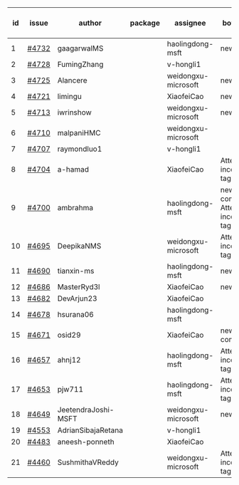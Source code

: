 | id | issue | author | package | assignee | bot advice | created date of issue | target release date | date from target |
| ------ | ------ | ------ | ------ | ------ | ------ | ------ | ------ | :-----: |
| 1 | [#4732](https://github.com/Azure/sdk-release-request/issues/4732) | gaagarwalMS |  | haolingdong-msft | new issue. | 11-08 | 11-24 |  |
| 2 | [#4728](https://github.com/Azure/sdk-release-request/issues/4728) | FumingZhang |  | v-hongli1 |  | 11-08 |  | 0 |
| 3 | [#4725](https://github.com/Azure/sdk-release-request/issues/4725) | Alancere |  | weidongxu-microsoft | new issue. | 11-07 | 11-24 |  |
| 4 | [#4721](https://github.com/Azure/sdk-release-request/issues/4721) | limingu |  | XiaofeiCao | new issue. | 11-06 | 11-24 |  |
| 5 | [#4713](https://github.com/Azure/sdk-release-request/issues/4713) | iwrinshow |  | weidongxu-microsoft | new issue. | 11-06 | 11-24 |  |
| 6 | [#4710](https://github.com/Azure/sdk-release-request/issues/4710) | malpaniHMC |  | weidongxu-microsoft |  | 11-03 | 11-24 |  |
| 7 | [#4707](https://github.com/Azure/sdk-release-request/issues/4707) | raymondluo1 |  | v-hongli1 |  | 11-03 |  | 0 |
| 8 | [#4704](https://github.com/Azure/sdk-release-request/issues/4704) | a-hamad |  | XiaofeiCao | Attention to inconsistent tag | 10-31 | 11-24 |  |
| 9 | [#4700](https://github.com/Azure/sdk-release-request/issues/4700) | ambrahma |  | haolingdong-msft | new comment. Attention to inconsistent tag | 10-30 | 11-24 |  |
| 10 | [#4695](https://github.com/Azure/sdk-release-request/issues/4695) | DeepikaNMS |  | weidongxu-microsoft | Attention to inconsistent tag | 10-30 | 11-24 |  |
| 11 | [#4690](https://github.com/Azure/sdk-release-request/issues/4690) | tianxin-ms |  | haolingdong-msft | new issue. | 10-27 | 11-24 |  |
| 12 | [#4686](https://github.com/Azure/sdk-release-request/issues/4686) | MasterRyd3l |  | XiaofeiCao | new issue. | 10-26 | 11-24 |  |
| 13 | [#4682](https://github.com/Azure/sdk-release-request/issues/4682) | DevArjun23 |  | XiaofeiCao |  | 10-24 | 11-24 |  |
| 14 | [#4678](https://github.com/Azure/sdk-release-request/issues/4678) | hsurana06 |  | haolingdong-msft |  | 10-23 | 11-24 |  |
| 15 | [#4671](https://github.com/Azure/sdk-release-request/issues/4671) | osid29 |  | XiaofeiCao | new comment. | 10-23 | 11-24 |  |
| 16 | [#4657](https://github.com/Azure/sdk-release-request/issues/4657) | ahnj12 |  | haolingdong-msft | Attention to inconsistent tag | 10-17 | 11-24 |  |
| 17 | [#4653](https://github.com/Azure/sdk-release-request/issues/4653) | pjw711 |  | haolingdong-msft | Attention to inconsistent tag | 10-13 | 11-24 |  |
| 18 | [#4649](https://github.com/Azure/sdk-release-request/issues/4649) | JeetendraJoshi-MSFT |  | weidongxu-microsoft | new issue. | 10-13 | 11-24 |  |
| 19 | [#4553](https://github.com/Azure/sdk-release-request/issues/4553) | AdrianSibajaRetana |  | v-hongli1 |  | 09-22 |  | 0 |
| 20 | [#4483](https://github.com/Azure/sdk-release-request/issues/4483) | aneesh-ponneth |  | XiaofeiCao |  | 08-31 | 09-22 |  |
| 21 | [#4460](https://github.com/Azure/sdk-release-request/issues/4460) | SushmithaVReddy |  | weidongxu-microsoft | Attention to inconsistent tag | 08-23 | 09-22 |  |
